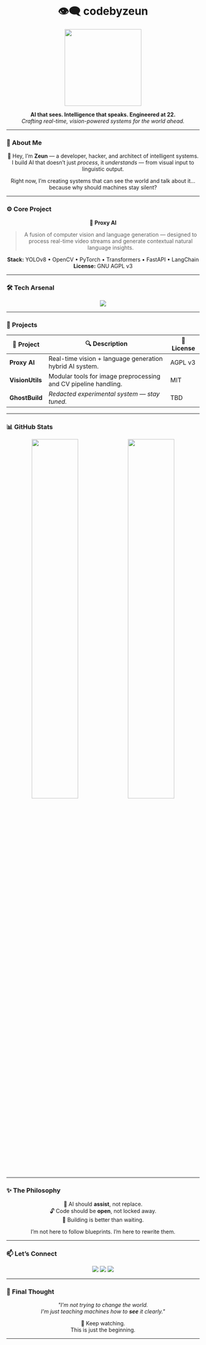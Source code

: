 <h1 align="center">👁️‍🗨️ codebyzeun</h1>

<p align="center">
  <img src="https://media.giphy.com/media/U3qYN8S0j3bpK/giphy.gif" width="200" />
</p>

<p align="center">
  <strong>AI that sees. Intelligence that speaks. Engineered at 22.</strong><br>
  <em>Crafting real-time, vision-powered systems for the world ahead.</em>
</p>

---

### 🧠 About Me

<div align="center">

👋 Hey, I’m **Zeun** — a developer, hacker, and architect of intelligent systems.  
I build AI that doesn’t just *process*, it *understands* — from visual input to linguistic output.  

Right now, I’m creating systems that can see the world and talk about it...  
because why should machines stay silent?

</div>

---

### ⚙️ Core Project

<div align="center">

🚀 **Proxy AI**  
> A fusion of computer vision and language generation — designed to process real-time video streams and generate contextual natural language insights.  

**Stack:** YOLOv8 • OpenCV • PyTorch • Transformers • FastAPI • LangChain  
**License:** GNU AGPL v3

</div>

---

### 🛠️ Tech Arsenal

<p align="center">
  <img src="https://skillicons.dev/icons?i=python,pytorch,opencv,fastapi,numpy,github,linux&theme=dark" />
</p>

---

### 🧪 Projects

<p align="center">

| 💼 Project      | 🔍 Description                                                   | 🧾 License |
|----------------|------------------------------------------------------------------|------------|
| **Proxy AI**   | Real-time vision + language generation hybrid AI system.         | AGPL v3    |
| **VisionUtils**| Modular tools for image preprocessing and CV pipeline handling.  | MIT        |
| **GhostBuild** | *Redacted experimental system — stay tuned.*                     | TBD        |

</p>

---

### 📊 GitHub Stats

<p align="center">
  <img src="https://github-readme-stats.vercel.app/api?username=codebyzeun&show_icons=true&theme=tokyonight" width="49%" />
  <img src="https://github-readme-stats.vercel.app/api/top-langs/?username=codebyzeun&layout=compact&theme=tokyonight" width="49%" />
</p>

---

### ✨ The Philosophy

<div align="center">

🧠 AI should **assist**, not replace.  
🔓 Code should be **open**, not locked away.  
🧪 Building is better than waiting.

I’m not here to follow blueprints. I’m here to rewrite them.

</div>

---

### 📫 Let’s Connect

<p align="center">
  <a href="https://github.com/codebyzeun"><img src="https://img.shields.io/badge/GitHub-codebyzeun-181717?style=flat&logo=github" /></a>
  <a href="mailto:your@email.com"><img src="https://img.shields.io/badge/Email-Send%20Message-blue?style=flat&logo=gmail" /></a>
  <a href="#"><img src="https://img.shields.io/badge/Discord-codebyzeun%230420-5865F2?style=flat&logo=discord&logoColor=white" /></a>
</p>

---

### 🎤 Final Thought

<p align="center"><em>
"I'm not trying to change the world.<br>
I'm just teaching machines how to <strong>see</strong> it clearly."
</em></p>

<p align="center">
  🔭 Keep watching.<br>
  This is just the beginning.
</p>

---
